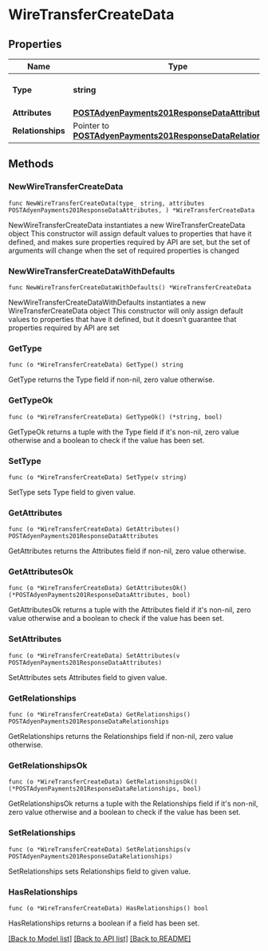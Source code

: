 # WireTransferCreateData

## Properties

Name | Type | Description | Notes
------------ | ------------- | ------------- | -------------
**Type** | **string** | The resource&#39;s type | [default to "wire_transfers"]
**Attributes** | [**POSTAdyenPayments201ResponseDataAttributes**](POSTAdyenPayments201ResponseDataAttributes.md) |  | 
**Relationships** | Pointer to [**POSTAdyenPayments201ResponseDataRelationships**](POSTAdyenPayments201ResponseDataRelationships.md) |  | [optional] 

## Methods

### NewWireTransferCreateData

`func NewWireTransferCreateData(type_ string, attributes POSTAdyenPayments201ResponseDataAttributes, ) *WireTransferCreateData`

NewWireTransferCreateData instantiates a new WireTransferCreateData object
This constructor will assign default values to properties that have it defined,
and makes sure properties required by API are set, but the set of arguments
will change when the set of required properties is changed

### NewWireTransferCreateDataWithDefaults

`func NewWireTransferCreateDataWithDefaults() *WireTransferCreateData`

NewWireTransferCreateDataWithDefaults instantiates a new WireTransferCreateData object
This constructor will only assign default values to properties that have it defined,
but it doesn't guarantee that properties required by API are set

### GetType

`func (o *WireTransferCreateData) GetType() string`

GetType returns the Type field if non-nil, zero value otherwise.

### GetTypeOk

`func (o *WireTransferCreateData) GetTypeOk() (*string, bool)`

GetTypeOk returns a tuple with the Type field if it's non-nil, zero value otherwise
and a boolean to check if the value has been set.

### SetType

`func (o *WireTransferCreateData) SetType(v string)`

SetType sets Type field to given value.


### GetAttributes

`func (o *WireTransferCreateData) GetAttributes() POSTAdyenPayments201ResponseDataAttributes`

GetAttributes returns the Attributes field if non-nil, zero value otherwise.

### GetAttributesOk

`func (o *WireTransferCreateData) GetAttributesOk() (*POSTAdyenPayments201ResponseDataAttributes, bool)`

GetAttributesOk returns a tuple with the Attributes field if it's non-nil, zero value otherwise
and a boolean to check if the value has been set.

### SetAttributes

`func (o *WireTransferCreateData) SetAttributes(v POSTAdyenPayments201ResponseDataAttributes)`

SetAttributes sets Attributes field to given value.


### GetRelationships

`func (o *WireTransferCreateData) GetRelationships() POSTAdyenPayments201ResponseDataRelationships`

GetRelationships returns the Relationships field if non-nil, zero value otherwise.

### GetRelationshipsOk

`func (o *WireTransferCreateData) GetRelationshipsOk() (*POSTAdyenPayments201ResponseDataRelationships, bool)`

GetRelationshipsOk returns a tuple with the Relationships field if it's non-nil, zero value otherwise
and a boolean to check if the value has been set.

### SetRelationships

`func (o *WireTransferCreateData) SetRelationships(v POSTAdyenPayments201ResponseDataRelationships)`

SetRelationships sets Relationships field to given value.

### HasRelationships

`func (o *WireTransferCreateData) HasRelationships() bool`

HasRelationships returns a boolean if a field has been set.


[[Back to Model list]](../README.md#documentation-for-models) [[Back to API list]](../README.md#documentation-for-api-endpoints) [[Back to README]](../README.md)


